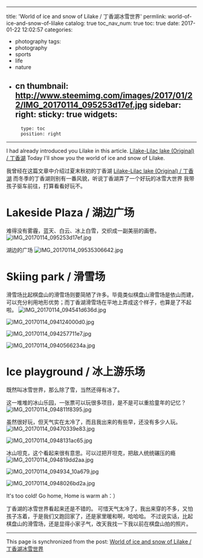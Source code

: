 
---
title: 'World of ice and snow of Lilake / 丁香湖冰雪世界'
permlink: world-of-ice-and-snow-of-lilake
catalog: true
toc_nav_num: true
toc: true
date: 2017-01-22 12:02:57
categories:
- photography
tags:
- photography
- sports
- life
- nature
- cn
thumbnail: http://www.steemimg.com/images/2017/01/22/IMG_20170114_095253d17ef.jpg
sidebar:
    right:
        sticky: true
widgets:
    -
        type: toc
        position: right
---


I had already  introduced you Lilake in this article. 
[Lilake-Lilac lake (Original) / 丁香湖](https://steemit.com/cn/@oflyhigh/lilake-lilac-lake-original)
Today I'll show you the world of ice and snow of Lilake.

我曾经在这篇文章中介绍过夏末秋初的丁香湖
[Lilake-Lilac lake (Original) / 丁香湖](https://steemit.com/cn/@oflyhigh/lilake-lilac-lake-original)
而冬季的丁香湖则别有一番风貌，听说丁香湖弄了一个好玩的冰雪大世界
我带孩子驱车前往，打算看看好玩不。

# Lakeside Plaza / 湖边广场

难得没有雾霾，蓝天、白云、冰上白雪，交织成一副美丽的画卷。
![IMG_20170114_095253d17ef.jpg](http://www.steemimg.com/images/2017/01/22/IMG_20170114_095253d17ef.jpg)

湖边的广场
![IMG_20170114_09535306642.jpg](http://www.steemimg.com/images/2017/01/22/IMG_20170114_09535306642.jpg)

#  Skiing park / 滑雪场 

滑雪场比起棋盘山的滑雪场则要简陋了许多。毕竟类似棋盘山滑雪场是依山而建，可以充分利用地形优势；而丁香湖滑雪场在平地上弄成这个样子，也算是了不起啦。
![IMG_20170114_094541d636d.jpg](http://www.steemimg.com/images/2017/01/22/IMG_20170114_094541d636d.jpg)

![IMG_20170114_094124000d0.jpg](http://www.steemimg.com/images/2017/01/22/IMG_20170114_094124000d0.jpg)

![IMG_20170114_094257711e7.jpg](http://www.steemimg.com/images/2017/01/22/IMG_20170114_094257711e7.jpg)

![IMG_20170114_0940566234a.jpg](http://www.steemimg.com/images/2017/01/22/IMG_20170114_0940566234a.jpg)

# Ice playground / 冰上游乐场

既然叫冰雪世界，那么除了雪，当然还得有冰了。

这一堆堆的冰山乐园，一张票可以玩很多项目，是不是可以重拾童年的记忆？
![IMG_20170114_094811f8395.jpg](http://www.steemimg.com/images/2017/01/22/IMG_20170114_094811f8395.jpg)

虽然很好玩，但天气实在太冷了，而且我出来的有些早，还没有多少人玩。
![IMG_20170114_09470339e83.jpg](http://www.steemimg.com/images/2017/01/22/IMG_20170114_09470339e83.jpg)

![IMG_20170114_0948131ac65.jpg](http://www.steemimg.com/images/2017/01/22/IMG_20170114_0948131ac65.jpg)

冰山坦克，这个看起来很有意思。可以过把开坦克，把敌人统统碾压的瘾
![IMG_20170114_094819dd2aa.jpg](http://www.steemimg.com/images/2017/01/22/IMG_20170114_094819dd2aa.jpg)

![IMG_20170114_094934_10a679.jpg](http://www.steemimg.com/images/2017/01/22/IMG_20170114_094934_10a679.jpg)

![IMG_20170114_0948026bd2a.jpg](http://www.steemimg.com/images/2017/01/22/IMG_20170114_0948026bd2a.jpg)

It's too cold! 
Go home, Home is warm ah：）

丁香湖的冰雪世界看起来还是不错的。
可惜天气太冷了，我出来穿的不多，又怕孩子冻着，于是我们又跑回家了，还是家里暖和啊，哈哈哈。
不过说实话，比起棋盘山的滑雪场，还是显得小家子气，改天我找一下我以前在棋盘山拍的照片。

- - -

This page is synchronized from the post: [World of ice and snow of Lilake / 丁香湖冰雪世界](https://steemit.com/@oflyhigh/world-of-ice-and-snow-of-lilake)
